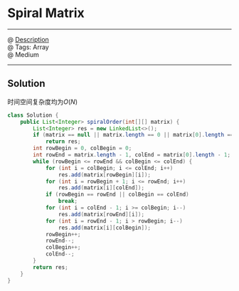 #  Spiral Matrix
------------------
@ [Description](https://leetcode.com/problems/spiral-matrix/)  
@ Tags: Array     
@ Medium

------------------
## Solution
时间空间复杂度均为$O(N)$  
```java
class Solution {
    public List<Integer> spiralOrder(int[][] matrix) {
        List<Integer> res = new LinkedList<>();
        if (matrix == null || matrix.length == 0 || matrix[0].length == 0)
            return res;
        int rowBegin = 0, colBegin = 0;
        int rowEnd = matrix.length - 1, colEnd = matrix[0].length - 1;
        while (rowBegin <= rowEnd && colBegin <= colEnd) {
            for (int i = colBegin; i <= colEnd; i++)
                res.add(matrix[rowBegin][i]);
            for (int i = rowBegin + 1; i <= rowEnd; i++)
                res.add(matrix[i][colEnd]);
            if (rowBegin == rowEnd || colBegin == colEnd)
                break;
            for (int i = colEnd - 1; i >= colBegin; i--)
                res.add(matrix[rowEnd][i]);
            for (int i = rowEnd - 1; i > rowBegin; i--)
                res.add(matrix[i][colBegin]);
            rowBegin++;
            rowEnd--;
            colBegin++;
            colEnd--;
        }
        return res;
    }
}
```
